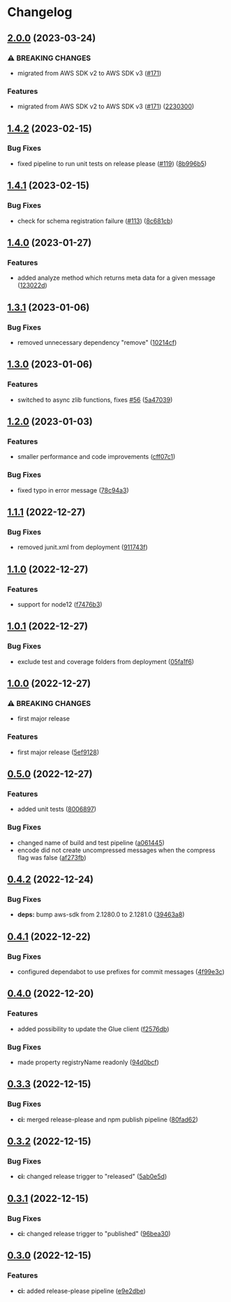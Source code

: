 # Changelog

## [2.0.0](https://github.com/meinestadt/glue-schema-registry/compare/v1.4.2...v2.0.0) (2023-03-24)


### ⚠ BREAKING CHANGES

* migrated from AWS SDK v2 to AWS SDK v3 ([#171](https://github.com/meinestadt/glue-schema-registry/issues/171))

### Features

* migrated from AWS SDK v2 to AWS SDK v3 ([#171](https://github.com/meinestadt/glue-schema-registry/issues/171)) ([2230300](https://github.com/meinestadt/glue-schema-registry/commit/22303002407ee0f7d8bfe18573ae312dd318ed40))

## [1.4.2](https://github.com/meinestadt/glue-schema-registry/compare/v1.4.1...v1.4.2) (2023-02-15)


### Bug Fixes

* fixed pipeline to run unit tests on release please ([#119](https://github.com/meinestadt/glue-schema-registry/issues/119)) ([8b996b5](https://github.com/meinestadt/glue-schema-registry/commit/8b996b5fe5d14ec19674ccfed14d395e897d94d4))

## [1.4.1](https://github.com/meinestadt/glue-schema-registry/compare/v1.4.0...v1.4.1) (2023-02-15)


### Bug Fixes

* check for schema registration failure ([#113](https://github.com/meinestadt/glue-schema-registry/issues/113)) ([8c681cb](https://github.com/meinestadt/glue-schema-registry/commit/8c681cb86b3dd260ce6220b83c7ac673df265d76))

## [1.4.0](https://github.com/meinestadt/glue-schema-registry/compare/v1.3.1...v1.4.0) (2023-01-27)


### Features

* added analyze method which returns meta data for a given message ([123022d](https://github.com/meinestadt/glue-schema-registry/commit/123022d03c31c501ed089b0084cf0773271a2d85))

## [1.3.1](https://github.com/meinestadt/glue-schema-registry/compare/v1.3.0...v1.3.1) (2023-01-06)


### Bug Fixes

* removed unnecessary dependency "remove" ([10214cf](https://github.com/meinestadt/glue-schema-registry/commit/10214cf43f0d0658a6c8fd9830ad391a0f2ea3cc))

## [1.3.0](https://github.com/meinestadt/glue-schema-registry/compare/v1.2.0...v1.3.0) (2023-01-06)


### Features

* switched to async zlib functions, fixes [#56](https://github.com/meinestadt/glue-schema-registry/issues/56) ([5a47039](https://github.com/meinestadt/glue-schema-registry/commit/5a47039e23448ec3b1e1a29b5ba38bcc9e6d7e18))

## [1.2.0](https://github.com/meinestadt/glue-schema-registry/compare/v1.1.1...v1.2.0) (2023-01-03)


### Features

* smaller performance and code improvements ([cff07c1](https://github.com/meinestadt/glue-schema-registry/commit/cff07c1dd36518706d20da1f5fc8bb8693f03944))


### Bug Fixes

* fixed typo in error message ([78c94a3](https://github.com/meinestadt/glue-schema-registry/commit/78c94a3691fc5940d6288791a25d1a72e95cb2ec))

## [1.1.1](https://github.com/meinestadt/glue-schema-registry/compare/v1.1.0...v1.1.1) (2022-12-27)


### Bug Fixes

* removed junit.xml from deployment ([911743f](https://github.com/meinestadt/glue-schema-registry/commit/911743f43e25a09daa1614b658953d042b835028))

## [1.1.0](https://github.com/meinestadt/glue-schema-registry/compare/v1.0.1...v1.1.0) (2022-12-27)


### Features

* support for node12 ([f7476b3](https://github.com/meinestadt/glue-schema-registry/commit/f7476b3a656f234a13b971f0e4f0098de877f2ed))

## [1.0.1](https://github.com/meinestadt/glue-schema-registry/compare/v1.0.0...v1.0.1) (2022-12-27)


### Bug Fixes

* exclude test and coverage folders from deployment ([05fa1f6](https://github.com/meinestadt/glue-schema-registry/commit/05fa1f6bd099cbe6e341dc8bdf36746cdb780449))

## [1.0.0](https://github.com/meinestadt/glue-schema-registry/compare/v0.5.0...v1.0.0) (2022-12-27)


### ⚠ BREAKING CHANGES

* first major release

### Features

* first major release ([5ef9128](https://github.com/meinestadt/glue-schema-registry/commit/5ef9128bf60327b2076aa187d3ed3bdc935ea58e))

## [0.5.0](https://github.com/meinestadt/glue-schema-registry/compare/v0.4.2...v0.5.0) (2022-12-27)


### Features

* added unit tests ([8006897](https://github.com/meinestadt/glue-schema-registry/commit/80068971447fb108b25360b2424ddd82136b4f1a))


### Bug Fixes

* changed name of build and test pipeline ([a061445](https://github.com/meinestadt/glue-schema-registry/commit/a061445a00e852a7b33382a2c7ebf493ada77943))
* encode did not create uncompressed messages when the compress flag was false ([af273fb](https://github.com/meinestadt/glue-schema-registry/commit/af273fb028bdad3b22f8d654eedc1f02b709d6da))

## [0.4.2](https://github.com/meinestadt/glue-schema-registry/compare/v0.4.1...v0.4.2) (2022-12-24)


### Bug Fixes

* **deps:** bump aws-sdk from 2.1280.0 to 2.1281.0 ([39463a8](https://github.com/meinestadt/glue-schema-registry/commit/39463a8671fb77003c7e3d389192505c621ef562))

## [0.4.1](https://github.com/meinestadt/glue-schema-registry/compare/v0.4.0...v0.4.1) (2022-12-22)


### Bug Fixes

* configured dependabot to use prefixes for commit messages ([4f99e3c](https://github.com/meinestadt/glue-schema-registry/commit/4f99e3c86c1b74149548b805d638997ea7708e28))

## [0.4.0](https://github.com/meinestadt/glue-schema-registry/compare/v0.3.3...v0.4.0) (2022-12-20)


### Features

* added possibility to update the Glue client ([f2576db](https://github.com/meinestadt/glue-schema-registry/commit/f2576db4aafc7cf79a386d76788e447ee4ad3b78))


### Bug Fixes

* made property registryName readonly ([94d0bcf](https://github.com/meinestadt/glue-schema-registry/commit/94d0bcfea91015d791ec7b39e69917601962b986))

## [0.3.3](https://github.com/meinestadt/glue-schema-registry/compare/v0.3.2...v0.3.3) (2022-12-15)


### Bug Fixes

* **ci:** merged release-please and npm publish pipeline ([80fad62](https://github.com/meinestadt/glue-schema-registry/commit/80fad621561e2de3bc43d2062768ef2534c9e379))

## [0.3.2](https://github.com/meinestadt/glue-schema-registry/compare/v0.3.1...v0.3.2) (2022-12-15)


### Bug Fixes

* **ci:** changed release trigger to "released" ([5ab0e5d](https://github.com/meinestadt/glue-schema-registry/commit/5ab0e5daf41b5c61285bce5e5f81965c4c56cbca))

## [0.3.1](https://github.com/meinestadt/glue-schema-registry/compare/v0.3.0...v0.3.1) (2022-12-15)


### Bug Fixes

* **ci:** changed release trigger to "published" ([96bea30](https://github.com/meinestadt/glue-schema-registry/commit/96bea302ac29a0a246fb8177df0d9e2f69ceece6))

## [0.3.0](https://github.com/meinestadt/glue-schema-registry/compare/v0.2.0...v0.3.0) (2022-12-15)


### Features

* **ci:** added release-please pipeline ([e9e2dbe](https://github.com/meinestadt/glue-schema-registry/commit/e9e2dbe70c51eae370b8886d9b2fdaa56b3d4436))

